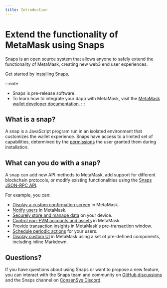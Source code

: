 ```yaml
---
title: Introduction
---
```


# Extend the functionality of MetaMask using Snaps

Snaps is an open source system that allows anyone to safely extend the functionality of MetaMask,
creating new web3 end user experiences.

Get started by [installing Snaps](get-started/install-snaps.md).

:::note
- Snaps is pre-release software.
- To learn how to integrate your dapp with MetaMask, visit the
  [MetaMask wallet developer documentation](../wallet).
:::

## What is a snap?

A snap is a JavaScript program run in an isolated environment that customizes the wallet experience.
Snaps have access to a limited set of capabilities, determined by the
[permissions](how-to/request-permissions.md) the user granted them during installation.

## What can you do with a snap?

A snap can add new API methods to MetaMask, add support for different blockchain protocols, or
modify existing functionalities using the [Snaps JSON-RPC API](reference/rpc-api.md).

For example, you can:

- [Display a custom confirmation screen](reference/rpc-api.md#snap_dialog) in MetaMask.
- [Notify users](reference/rpc-api.md#snapnotify) in MetaMask.
- [Securely store and manage data](reference/rpc-api.md#snap_managestate) on your device.
- [Control non-EVM accounts and assets](reference/rpc-api.md#snap_getbip44entropy) in MetaMask.
- [Provide transaction insights](reference/exports.md#ontransaction) in MetaMask's pre-transaction window.
- [Schedule periodic actions](reference/exports.md#oncronjob) for your users.
- [Display custom UI](how-to/use-custom-ui.md) in MetaMask using a set of pre-defined components,
  including inline Markdown.

## Questions?

If you have questions about using Snaps or want to propose a new feature, you can interact with the
Snaps team and community on [GitHub discussions](https://github.com/MetaMask/snaps-monorepo/discussions)
and the Snaps channel on [ConsenSys Discord](https://discord.gg/consensys).
